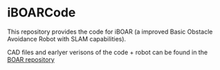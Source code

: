 # iBOARCode
This repository provides the code for iBOAR (a improved Basic Obstacle Avoidance Robot with SLAM capabilities).

CAD files and earlyer verisons of the code + robot can be found in the [BOAR repository](https://github.com/The-Bug-Bashers/BOAR)
